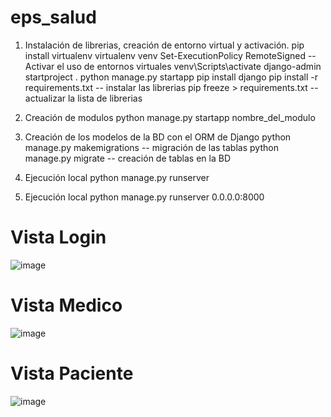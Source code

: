 # eps_salud

1. Instalación de librerias, creación de entorno virtual y activación.
    pip install virtualenv
    virtualenv venv
    Set-ExecutionPolicy RemoteSigned -- Activar el uso de entornos virtuales
    venv\Scripts\activate
    django-admin startproject  .
    python manage.py startapp 
    pip install django
    pip install -r requirements.txt -- instalar las librerias
    pip freeze > requirements.txt -- actualizar la lista de librerias


2. Creación de modulos
    python manage.py startapp nombre_del_modulo

3. Creación de los modelos de la BD con el ORM de Django
    python manage.py makemigrations -- migración de las tablas
    python manage.py migrate -- creación de tablas en la BD


4. Ejecución local
    python manage.py runserver


5. Ejecución local
    python manage.py runserver 0.0.0.0:8000
   
# Vista Login

![image](https://github.com/user-attachments/assets/be0272bf-befe-4c30-8587-768691806b60)


# Vista Medico

![image](https://github.com/user-attachments/assets/25b08c49-f621-4a63-9045-d5b0afc1af84)


# Vista Paciente

![image](https://github.com/user-attachments/assets/d09ab135-97dc-4ea7-ad99-c8f959e0aa2b)

